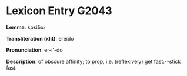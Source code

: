 # Lexicon Entry G2043

**Lemma**: ἐρείδω

**Transliteration (xlit)**: ereídō

**Pronunciation**: er-i'-do

**Description**:
of obscure affinity; to prop, i.e. (reflexively) get fast:--stick fast.
